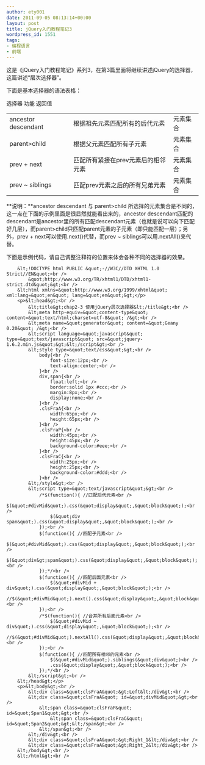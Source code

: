 ```yaml
---
author: ety001
date: 2011-09-05 08:13:14+00:00
layout: post
title: jQuery入门教程笔记3
wordpress_id: 1551
tags:
- 编程语言
- 前端
---
```


这是《jQuery入门教程笔记》系列3，在第3篇里面将继续讲述jQuery的选择器，这篇讲述“层次选择器”。




下面是基本选择器的语法表格：


<table cellpadding="0" cellspacing="0" >
<tbody >
<tr >
选择器
功能
返回值
</tr>
<tr >

<td >ancestor descendant
</td>

<td >根据祖先元素匹配所有的后代元素
</td>

<td >元素集合
</td>
</tr>
<tr >

<td >parent>child
</td>

<td >根据父元素匹配所有子元素
</td>

<td >元素集合
</td>
</tr>
<tr >

<td >prev + next
</td>

<td >匹配所有紧接在prev元素后的相邻元素
</td>

<td >元素集合
</td>
</tr>
<tr >

<td >prev ~ siblings
</td>

<td >匹配prev元素之后的所有兄弟元素
</td>

<td >元素集合
</td>
</tr>
</tbody>
</table>


<!-- more -->  

**说明：**ancestor descendant 与 parent>child 所选择的元素集合是不同的，这一点在下面的示例里面是很显然就能看出来的，ancestor descendant匹配的descendant是ancestor里的所有匹配descendant元素（也就是说可以向下匹配好几层），而parent>child只匹配parent元素的子元素（即只能匹配一层）；另外，prev + next可以使用.next()代替，而prev ~ siblings可以用.nextAll()来代替。




下面是示例代码，请自己调整注释符的位置来体会各种不同的选择器的效果。  

```
    &lt;!DOCTYPE html PUBLIC &quot;-//W3C//DTD XHTML 1.0 Strict//EN&quot;<br />
        &quot;http://www.w3.org/TR/xhtml1/DTD/xhtml1-strict.dtd&quot;&gt;<br />
    &lt;html xmlns=&quot;http://www.w3.org/1999/xhtml&quot; xml:lang=&quot;en&quot; lang=&quot;en&quot;&gt;</p>
    <p>&lt;head&gt;<br />
        &lt;title&gt;chap2-3 使用jQuery层次选择器&lt;/title&gt;<br />
        &lt;meta http-equiv=&quot;content-type&quot; content=&quot;text/html;charset=utf-8&quot; /&gt;<br />
        &lt;meta name=&quot;generator&quot; content=&quot;Geany 0.20&quot; /&gt;<br />
        &lt;script language=&quot;javascript&quot; type=&quot;text/javascript&quot; src=&quot;jquery-1.6.2.min.js&quot;&gt;&lt;/script&gt;<br />
        &lt;style type=&quot;text/css&quot;&gt;<br />
            body{<br />
                font-size:12px;<br />
                text-align:center;<br />
            }<br />
            div,span{<br />
                float:left;<br />
                border:solid 1px #ccc;<br />
                margin:8px;<br />
                display:none;<br />
            }<br />
            .clsFraA{<br />
                width:65px;<br />
                height:65px;<br />
            }<br />
            .clsFraP{<br />
                width:45px;<br />
                height:45px;<br />
                background-color:#eee;<br />
            }<br />
            .clsFraC{<br />
                width:25px;<br />
                height:25px;<br />
                background-color:#ddd;<br />
            }<br />
        &lt;/style&gt;<br />
        &lt;script type=&quot;text/javascript&quot;&gt;<br />
            /*$(function(){ //匹配后代元素<br />
                $(&quot;#divMid&quot;).css(&quot;display&quot;,&quot;block&quot;);<br />
                $(&quot;div span&quot;).css(&quot;display&quot;,&quot;block&quot;);<br />
            });<br />
            $(function(){ //匹配子元素<br />
                $(&quot;#divMid&quot;).css(&quot;display&quot;,&quot;block&quot;);<br />
                $(&quot;div&gt;span&quot;).css(&quot;display&quot;,&quot;block&quot;);<br />
            });*/<br />
            $(function(){ //匹配后面元素<br />
                $(&quot;#divMid + div&quot;).css(&quot;display&quot;,&quot;block&quot;);<br />
                //$(&quot;#divMid&quot;).next().css(&quot;display&quot;,&quot;block&quot;);<br />
            });<br />
            /*$(function(){ //合并所有后面元素<br />
                $(&quot;#divMid ~ div&quot;).css(&quot;display&quot;,&quot;block&quot;);<br />
                //$(&quot;#divMid&quot;).nextAll().css(&quot;display&quot;,&quot;block&quot;);<br />
            });<br />
            $(function(){ //匹配所有相邻的元素<br />
                $(&quot;#divMid&quot;).siblings(&quot;div&quot;)<br />
                .css(&quot;display&quot;,&quot;block&quot;);<br />
            });*/<br />
        &lt;/script&gt;<br />
    &lt;/head&gt;</p>
    <p>&lt;body&gt;<br />
        &lt;div class=&quot;clsFraA&quot;&gt;Left&lt;/div&gt;<br />
        &lt;div class=&quot;clsFraA&quot; id=&quot;divMid&quot;&gt;<br />
            &lt;span class=&quot;clsFraP&quot; id=&quot;Span1&quot;&gt;<br />
                &lt;span class=&quot;clsFraC&quot; id=&quot;Span2&quot;&gt;&lt;/span&gt;<br />
            &lt;/span&gt;<br />
        &lt;/div&gt;<br />
        &lt;div class=&quot;clsFraA&quot;&gt;Right_1&lt;/div&gt;<br />
        &lt;div class=&quot;clsFraA&quot;&gt;Right_2&lt;/div&gt;<br />
    &lt;/body&gt;<br />
    &lt;/html&gt;<br />
```

